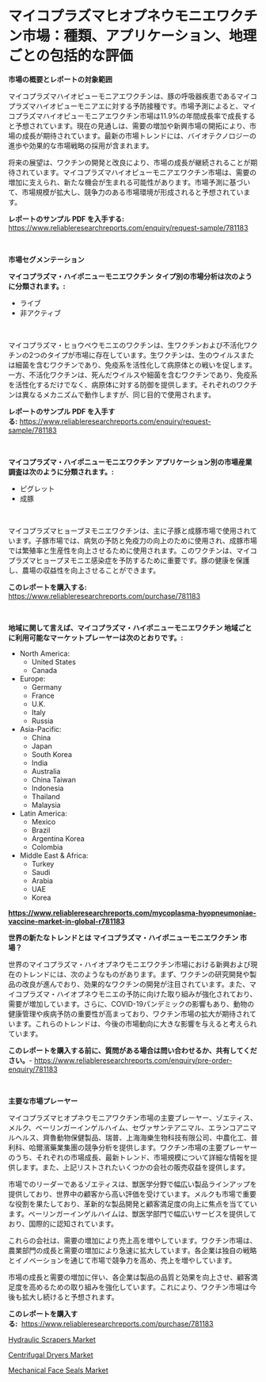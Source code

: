 <p><h1>マイコプラズマヒオプネウモニエワクチン市場：種類、アプリケーション、地理ごとの包括的な評価</h1></p><p><strong>市場の概要とレポートの対象範囲</strong></p>
<p><p>マイコプラズマハイオピューモニアエワクチンは、豚の呼吸器疾患であるマイコプラズマハイオピューモニアエに対する予防接種です。市場予測によると、マイコプラズマハイオピューモニアエワクチン市場は11.9%の年間成長率で成長すると予想されています。現在の見通しは、需要の増加や新興市場の開拓により、市場の成長が期待されています。最新の市場トレンドには、バイオテクノロジーの進歩や効果的な市場戦略の採用が含まれます。</p><p>将来の展望は、ワクチンの開発と改良により、市場の成長が継続されることが期待されています。マイコプラズマハイオピューモニアエワクチン市場は、需要の増加に支えられ、新たな機会が生まれる可能性があります。市場予測に基づいて、市場規模が拡大し、競争力のある市場環境が形成されると予想されています。</p></p>
<p><strong>レポートのサンプル PDF を入手する:</strong> <a href="https://www.reliableresearchreports.com/enquiry/request-sample/781183">https://www.reliableresearchreports.com/enquiry/request-sample/781183</a></p>
<p>&nbsp;</p>
<p><strong>市場セグメンテーション</strong></p>
<p><strong>マイコプラズマ・ハイポニューモニエワクチン タイプ別の市場分析は次のように分類されます。:</strong></p>
<p><ul><li>ライブ</li><li>非アクティブ</li></ul></p>
<p>&nbsp;</p>
<p><p>マイコプラズマ・ヒョウペウモニエのワクチンは、生ワクチンおよび不活化ワクチンの2つのタイプが市場に存在しています。生ワクチンは、生のウイルスまたは細菌を含むワクチンであり、免疫系を活性化して病原体との戦いを促します。一方、不活化ワクチンは、死んだウイルスや細菌を含むワクチンであり、免疫系を活性化するだけでなく、病原体に対する防御を提供します。それぞれのワクチンは異なるメカニズムで動作しますが、同じ目的で使用されます。</p></p>
<p><strong>レポートのサンプル PDF を入手する:</strong>&nbsp;<a href="https://www.reliableresearchreports.com/enquiry/request-sample/781183">https://www.reliableresearchreports.com/enquiry/request-sample/781183</a></p>
<p>&nbsp;</p>
<p><strong> マイコプラズマ・ハイポニューモニエワクチン アプリケーション別の市場産業調査は次のように分類されます。:</strong></p>
<p><ul><li>ピグレット</li><li>成豚</li></ul></p>
<p>&nbsp;</p>
<p><p>マイコプラズマヒョープヌモニエワクチンは、主に子豚と成豚市場で使用されています。子豚市場では、病気の予防と免疫力の向上のために使用され、成豚市場では繁殖率と生産性を向上させるために使用されます。このワクチンは、マイコプラズマヒョープヌモニエ感染症を予防するために重要です。豚の健康を保護し、農場の収益性を向上させることができます。</p></p>
<p><strong>このレポートを購入する:</strong>&nbsp; <a href="https://www.reliableresearchreports.com/purchase/781183">https://www.reliableresearchreports.com/purchase/781183</a></p>
<p>&nbsp;</p>
<p><strong>地域に関して言えば、マイコプラズマ・ハイポニューモニエワクチン 地域ごとに利用可能なマーケットプレーヤーは次のとおりです。:</strong></p>
<p><ul>
    <li>
        North America:
        <ul>
            <li>United States</li>
            <li>Canada</li>
        </ul>
    </li>
    <li>
        Europe:
        <ul>
            <li>Germany</li>
            <li>France</li>
            <li>U.K.</li>
            <li>Italy</li>
            <li>Russia</li>
        </ul>
    </li>
    <li>
        Asia-Pacific:
        <ul>
            <li>China</li>
            <li>Japan</li>
            <li>South Korea</li>
            <li>India</li>
            <li>Australia</li>
            <li>China Taiwan</li>
            <li>Indonesia</li>
            <li>Thailand</li>
            <li>Malaysia</li>
        </ul>
    </li>
    <li>
        Latin America:
        <ul>
            <li>Mexico</li>
            <li>Brazil</li>
            <li>Argentina Korea</li>
            <li>Colombia</li>
        </ul>
    </li>
    <li>
        Middle East & Africa:
        <ul>
            <li>Turkey</li>
            <li>Saudi</li>
            <li>Arabia</li>
            <li>UAE</li>
            <li>Korea</li>
        </ul>
    </li>
    </ul></p>
<p><strong><a href="https://www.reliableresearchreports.com/mycoplasma-hyopneumoniae-vaccine-market-in-global-r781183">https://www.reliableresearchreports.com/mycoplasma-hyopneumoniae-vaccine-market-in-global-r781183</a></strong>&nbsp;</p>
<p><strong>世界の新たなトレンドとは マイコプラズマ・ハイポニューモニエワクチン 市場？</strong></p>
<p><p>世界のマイコプラズマ・ハイオプネウモニエワクチン市場における新興および現在のトレンドには、次のようなものがあります。まず、ワクチンの研究開発や製品の改良が進んでおり、効果的なワクチンの開発が注目されています。また、マイコプラズマ・ハイオプネウモニエの予防に向けた取り組みが強化されており、需要が増加しています。さらに、COVID-19パンデミックの影響もあり、動物の健康管理や疾病予防の重要性が高まっており、ワクチン市場の拡大が期待されています。これらのトレンドは、今後の市場動向に大きな影響を与えると考えられています。</p></p>
<p><strong>このレポートを購入する前に、質問がある場合は問い合わせるか、共有してください。</strong>- <a href="https://www.reliableresearchreports.com/enquiry/pre-order-enquiry/781183">https://www.reliableresearchreports.com/enquiry/pre-order-enquiry/781183</a></p>
<p>&nbsp;</p>
<p><strong>主要な市場プレーヤー</strong></p>
<p><p>マイコプラズマヒオプネウモニアワクチン市場の主要プレーヤー、ゾエティス、メルク、ベーリンガーインゲルハイム、セヴァサンテアニマル、エランコアニマルヘルス、齊魯動物保健製品、瑞普、上海海樂生物科技有限公司、中農化工、普利科、哈爾濱藥業集團の競争分析を提供します。ワクチン市場の主要プレーヤーのうち、それぞれの市場成長、最新トレンド、市場規模について詳細な情報を提供します。また、上記リストされたいくつかの会社の販売収益を提供します。</p><p>市場でのリーダーであるゾエティスは、獣医学分野で幅広い製品ラインアップを提供しており、世界中の顧客から高い評価を受けています。メルクも市場で重要な役割を果たしており、革新的な製品開発と顧客満足度の向上に焦点を当てています。ベーリンガーインゲルハイムは、獣医学部門で幅広いサービスを提供しており、国際的に認知されています。</p><p>これらの会社は、需要の増加により売上高を増やしています。ワクチン市場は、農業部門の成長と需要の増加により急速に拡大しています。各企業は独自の戦略とイノベーションを通じて市場で競争力を高め、売上を増やしています。</p><p>市場の成長と需要の増加に伴い、各企業は製品の品質と効果を向上させ、顧客満足度を高めるための取り組みを強化しています。これにより、ワクチン市場は今後も拡大し続けると予想されます。</p></p>
<p><strong>このレポートを購入する:</strong>&nbsp;&nbsp;<a href="https://www.reliableresearchreports.com/purchase/781183">https://www.reliableresearchreports.com/purchase/781183</a></p>
<p><p><a href="https://github.com/singletonthaxterkelliehr2df/Market-Research-Report-List-2/blob/main/hydraulic-scrapers-market.md">Hydraulic Scrapers Market</a></p><p><a href="https://github.com/gdfhhhj/Market-Research-Report-List-4/blob/main/centrifugal-dryers-market.md">Centrifugal Dryers Market</a></p><p><a href="https://github.com/RichRobinson5/Market-Research-Report-List-4/blob/main/mechanical-face-seals-market.md">Mechanical Face Seals Market</a></p></p>